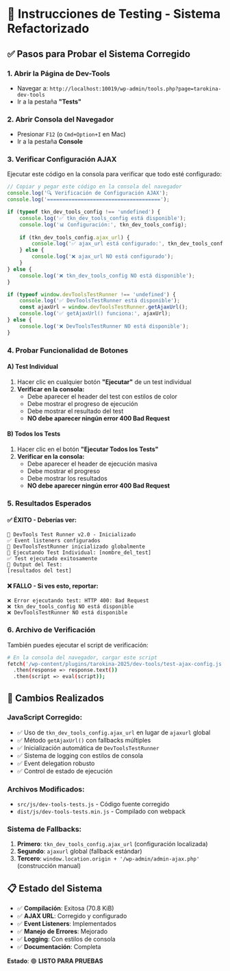 # 🧪 Instrucciones de Testing - Sistema Refactorizado

## ✅ Pasos para Probar el Sistema Corregido

### 1. Abrir la Página de Dev-Tools
- Navegar a: `http://localhost:10019/wp-admin/tools.php?page=tarokina-dev-tools`
- Ir a la pestaña **"Tests"**

### 2. Abrir Consola del Navegador
- Presionar `F12` (o `Cmd+Option+I` en Mac)
- Ir a la pestaña **Console**

### 3. Verificar Configuración AJAX
Ejecutar este código en la consola para verificar que todo esté configurado:

```javascript
// Copiar y pegar este código en la consola del navegador
console.log('🔍 Verificación de Configuración AJAX');
console.log('=====================================');

if (typeof tkn_dev_tools_config !== 'undefined') {
    console.log('✅ tkn_dev_tools_config está disponible');
    console.log('📊 Configuración:', tkn_dev_tools_config);
    
    if (tkn_dev_tools_config.ajax_url) {
        console.log('✅ ajax_url está configurado:', tkn_dev_tools_config.ajax_url);
    } else {
        console.log('❌ ajax_url NO está configurado');
    }
} else {
    console.log('❌ tkn_dev_tools_config NO está disponible');
}

if (typeof window.devToolsTestRunner !== 'undefined') {
    console.log('✅ DevToolsTestRunner está disponible');
    const ajaxUrl = window.devToolsTestRunner.getAjaxUrl();
    console.log('✅ getAjaxUrl() funciona:', ajaxUrl);
} else {
    console.log('❌ DevToolsTestRunner NO está disponible');
}
```

### 4. Probar Funcionalidad de Botones

#### A) Test Individual
1. Hacer clic en cualquier botón **"Ejecutar"** de un test individual
2. **Verificar en la consola:**
   - Debe aparecer el header del test con estilos de color
   - Debe mostrar el progreso de ejecución
   - Debe mostrar el resultado del test
   - **NO debe aparecer ningún error 400 Bad Request**

#### B) Todos los Tests
1. Hacer clic en el botón **"Ejecutar Todos los Tests"**
2. **Verificar en la consola:**
   - Debe aparecer el header de ejecución masiva
   - Debe mostrar el progreso
   - Debe mostrar los resultados
   - **NO debe aparecer ningún error 400 Bad Request**

### 5. Resultados Esperados

#### ✅ **ÉXITO** - Deberías ver:
```
🧪 DevTools Test Runner v2.0 - Inicializado
✅ Event listeners configurados
🚀 DevToolsTestRunner inicializado globalmente
🧪 Ejecutando Test Individual: [nombre_del_test]
✅ Test ejecutado exitosamente
📝 Output del Test:
[resultados del test]
```

#### ❌ **FALLO** - Si ves esto, reportar:
```
❌ Error ejecutando test: HTTP 400: Bad Request
❌ tkn_dev_tools_config NO está disponible
❌ DevToolsTestRunner NO está disponible
```

### 6. Archivo de Verificación
También puedes ejecutar el script de verificación:
```bash
# En la consola del navegador, cargar este script
fetch('/wp-content/plugins/tarokina-2025/dev-tools/test-ajax-config.js')
  .then(response => response.text())
  .then(script => eval(script));
```

## 🔧 Cambios Realizados

### JavaScript Corregido:
- ✅ Uso de `tkn_dev_tools_config.ajax_url` en lugar de `ajaxurl` global
- ✅ Método `getAjaxUrl()` con fallbacks múltiples
- ✅ Inicialización automática de `DevToolsTestRunner`
- ✅ Sistema de logging con estilos de consola
- ✅ Event delegation robusto
- ✅ Control de estado de ejecución

### Archivos Modificados:
- `src/js/dev-tools-tests.js` - Código fuente corregido
- `dist/js/dev-tools-tests.min.js` - Compilado con webpack

### Sistema de Fallbacks:
1. **Primero**: `tkn_dev_tools_config.ajax_url` (configuración localizada)
2. **Segundo**: `ajaxurl` global (fallback estándar)
3. **Tercero**: `window.location.origin + '/wp-admin/admin-ajax.php'` (construcción manual)

## 📋 Estado del Sistema

- ✅ **Compilación**: Exitosa (70.8 KiB)
- ✅ **AJAX URL**: Corregido y configurado
- ✅ **Event Listeners**: Implementados
- ✅ **Manejo de Errores**: Mejorado
- ✅ **Logging**: Con estilos de consola
- ✅ **Documentación**: Completa

**Estado**: 🟢 **LISTO PARA PRUEBAS**
